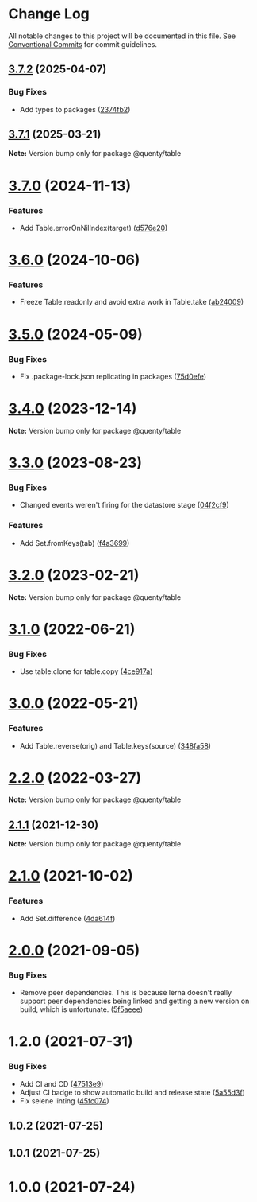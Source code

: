 # Change Log

All notable changes to this project will be documented in this file.
See [Conventional Commits](https://conventionalcommits.org) for commit guidelines.

## [3.7.2](https://github.com/Quenty/NevermoreEngine/compare/@quenty/table@3.7.1...@quenty/table@3.7.2) (2025-04-07)


### Bug Fixes

* Add types to packages ([2374fb2](https://github.com/Quenty/NevermoreEngine/commit/2374fb2b043cfbe0e9b507b3316eec46a4e353a0))





## [3.7.1](https://github.com/Quenty/NevermoreEngine/compare/@quenty/table@3.7.0...@quenty/table@3.7.1) (2025-03-21)

**Note:** Version bump only for package @quenty/table





# [3.7.0](https://github.com/Quenty/NevermoreEngine/compare/@quenty/table@3.6.0...@quenty/table@3.7.0) (2024-11-13)


### Features

* Add Table.errorOnNilIndex(target) ([d576e20](https://github.com/Quenty/NevermoreEngine/commit/d576e2093f9b961846786773c2d13c7ebe41eecc))





# [3.6.0](https://github.com/Quenty/NevermoreEngine/compare/@quenty/table@3.5.0...@quenty/table@3.6.0) (2024-10-06)


### Features

* Freeze Table.readonly and avoid extra work in Table.take ([ab24009](https://github.com/Quenty/NevermoreEngine/commit/ab240099ad24b5f0709b6ea5bfe766d84f7acf3a))





# [3.5.0](https://github.com/Quenty/NevermoreEngine/compare/@quenty/table@3.4.0...@quenty/table@3.5.0) (2024-05-09)


### Bug Fixes

* Fix .package-lock.json replicating in packages ([75d0efe](https://github.com/Quenty/NevermoreEngine/commit/75d0efeef239f221d93352af71a5b3e930ec23c5))





# [3.4.0](https://github.com/Quenty/NevermoreEngine/compare/@quenty/table@3.3.0...@quenty/table@3.4.0) (2023-12-14)

**Note:** Version bump only for package @quenty/table





# [3.3.0](https://github.com/Quenty/NevermoreEngine/compare/@quenty/table@3.2.0...@quenty/table@3.3.0) (2023-08-23)


### Bug Fixes

* Changed events weren't firing for the datastore stage ([04f2cf9](https://github.com/Quenty/NevermoreEngine/commit/04f2cf921fcc5e5c7db8ed16b8c76a0bc06c5688))


### Features

* Add Set.fromKeys(tab) ([f4a3699](https://github.com/Quenty/NevermoreEngine/commit/f4a3699828bbc518594a16dff1f24c2ce3c295ff))





# [3.2.0](https://github.com/Quenty/NevermoreEngine/compare/@quenty/table@3.1.0...@quenty/table@3.2.0) (2023-02-21)

**Note:** Version bump only for package @quenty/table





# [3.1.0](https://github.com/Quenty/NevermoreEngine/compare/@quenty/table@3.0.0...@quenty/table@3.1.0) (2022-06-21)


### Bug Fixes

* Use table.clone for table.copy ([4ce917a](https://github.com/Quenty/NevermoreEngine/commit/4ce917a633c080dd0955f856e6e64efe69f948b6))





# [3.0.0](https://github.com/Quenty/NevermoreEngine/compare/@quenty/table@2.2.0...@quenty/table@3.0.0) (2022-05-21)


### Features

* Add Table.reverse(orig) and Table.keys(source) ([348fa58](https://github.com/Quenty/NevermoreEngine/commit/348fa58418df3e48d3e4d48d6d3144c949f9b53a))





# [2.2.0](https://github.com/Quenty/NevermoreEngine/compare/@quenty/table@2.1.1...@quenty/table@2.2.0) (2022-03-27)

**Note:** Version bump only for package @quenty/table





## [2.1.1](https://github.com/Quenty/NevermoreEngine/compare/@quenty/table@2.1.0...@quenty/table@2.1.1) (2021-12-30)

**Note:** Version bump only for package @quenty/table





# [2.1.0](https://github.com/Quenty/NevermoreEngine/compare/@quenty/table@2.0.0...@quenty/table@2.1.0) (2021-10-02)


### Features

* Add Set.difference ([4da614f](https://github.com/Quenty/NevermoreEngine/commit/4da614f66b458c66b372950992d533036a4a035c))





# [2.0.0](https://github.com/Quenty/NevermoreEngine/compare/@quenty/table@1.2.0...@quenty/table@2.0.0) (2021-09-05)


### Bug Fixes

* Remove peer dependencies. This is because lerna doesn't really support peer dependencies being linked and getting a new version on build, which is unfortunate. ([5f5aeee](https://github.com/Quenty/NevermoreEngine/commit/5f5aeeea8de9975435309e53679f0ef7064f9dd0))





# 1.2.0 (2021-07-31)


### Bug Fixes

* Add CI and CD ([47513e9](https://github.com/Quenty/NevermoreEngine/commit/47513e9b568162707534af132396dd8756947dd3))
* Adjust CI badge to show automatic build and release state ([5a55d3f](https://github.com/Quenty/NevermoreEngine/commit/5a55d3f19bf8d66a760d67da9b56ed47fab74656))
* Fix selene linting ([45fc074](https://github.com/Quenty/NevermoreEngine/commit/45fc07489ee59127ac6582689f19a0e87c1e5b5a))



## 1.0.2 (2021-07-25)



## 1.0.1 (2021-07-25)



# 1.0.0 (2021-07-24)
